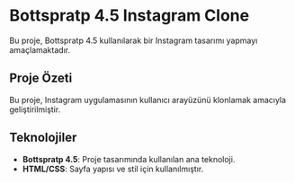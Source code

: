 # Bottspratp 4.5 Instagram Clone

Bu proje, Bottspratp 4.5 kullanılarak bir Instagram tasarımı yapmayı amaçlamaktadır.

## Proje Özeti

Bu proje, Instagram uygulamasının kullanıcı arayüzünü klonlamak amacıyla geliştirilmiştir.

## Teknolojiler

- **Bottspratp 4.5**: Proje tasarımında kullanılan ana teknoloji.
- **HTML/CSS**: Sayfa yapısı ve stil için kullanılmıştır.
